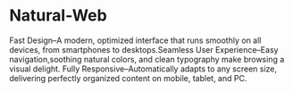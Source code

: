 # Natural-Web
Fast Design–A modern, optimized interface that runs smoothly on all devices, from smartphones to desktops.Seamless User Experience–Easy navigation,soothing natural colors, and clean typography make browsing a visual delight. Fully Responsive–Automatically adapts to any screen size, delivering perfectly organized content on mobile, tablet, and PC.
